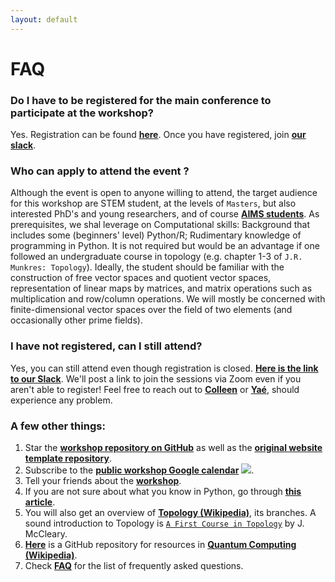 ```yaml
---
layout: default
---
```


# FAQ

### Do I have to be registered for the main conference to participate at the workshop?
Yes. Registration can be found [**here**](https://forms.office.com/pages/responsepage.aspx?id=6IW_BWzwEUe-0OVajAezTLde7uP09t1OvWn4hSgwq89UQ0g3TlE0S1VSWjNPTkxVRzU4VkNEMEk2MC4u). Once you have registered, join [**our slack**](https://join.slack.com/t/wocomtoqc/shared_invite/zt-1m9fmhp82-rrOnfEMqyc3tA0O0bBPGvg).

### Who can apply to attend the event ?
Although the event is open to anyone willing to attend, the target audience for this workshop are STEM student,  at the levels of `Masters`, but also interested PhD's and young researchers, and of course [**AIMS students**](https://aims.ac.za/). As prerequisites, we shal leverage on Computational skills: Background that includes some (beginners' level) Python/R; Rudimentary knowledge of programming in Python. It is not required but would be an advantage if one followed an undergraduate course in topology (e.g. chapter 1-3 of `J.R. Munkres: Topology`). Ideally, the student should be familiar with the construction of free vector spaces and quotient vector spaces, representation of linear maps by matrices, and matrix operations such as multiplication and row/column operations. We will mostly be concerned with finite-dimensional vector spaces over the field of two elements (and occasionally other prime fields).


### I have not registered, can I still attend?
Yes, you can still attend even though registration is closed. [**Here is the link to our Slack**](https://join.slack.com/t/wocomtoqc/shared_invite/zt-1m9fmhp82-rrOnfEMqyc3tA0O0bBPGvg). We'll post a link to join the sessions via Zoom even if you aren't able to register! Feel free to reach out to [**Colleen**](https://www.linkedin.com/in/colleenmfarrelly/) or [**Yaé**](https://www.linkedin.com/in/gabayae/), should experience any problem.


### A few other things:
1. Star the [**workshop repository on GitHub**](https://github.com/WoComtoQC/wocomtoqc.github.io) as well as the [**original website template repository**](https://github.com/tda-in-ml/tda-in-ml.github.io).
2. Subscribe to the [**public workshop Google calendar**](https://calendar.google.com/calendar/u/0?cid=NGU2ZGZjYjVmZjkyNjMyODg2NWQ0MDUxNGVjMTgyZTE3ODljMzdmYjAyM2JmYjQ1Njg5ZjUzMzdhNzFkNDg3ZEBncm91cC5jYWxlbmRhci5nb29nbGUuY29t) <a target="_blank" href="https://calendar.google.com/calendar/u/0?cid=NGU2ZGZjYjVmZjkyNjMyODg2NWQ0MDUxNGVjMTgyZTE3ODljMzdmYjAyM2JmYjQ1Njg5ZjUzMzdhNzFkNDg3ZEBncm91cC5jYWxlbmRhci5nb29nbGUuY29t"><img border="0" src="https://www.google.com/calendar/images/ext/gc_button1_en-GB.gif"></a>.
3. Tell your friends about the [**workshop**](https://wocomtoqc.github.io/).
4. If you are not sure about what you know in Python, go through [**this article**](https://mlbookcamp.com/article/python).
5. You will also get an overview of [**Topology (Wikipedia)**](https://en.wikipedia.org/wiki/Topology), its branches. A sound introduction to Topology is [`A First Course in Topology`](https://www.amazon.com/dp/0821838849) by J. McCleary.
6. [**Here**](https://github.com/JohnCoogan/learnquantum) is a GitHub repository for resources in [**Quantum Computing (Wikipedia)**](https://en.wikipedia.org/wiki/Quantum_computing).
7. Check [**FAQ**](https://wocomtoqc.github.io/faq) for the list of frequently asked questions.

 
